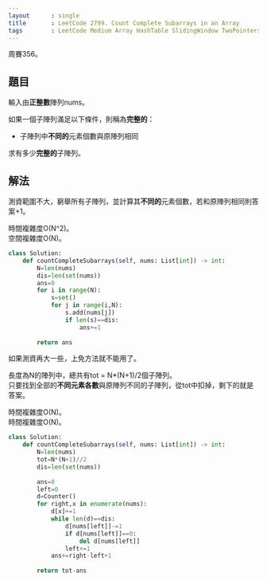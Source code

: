 ```yaml
--- 
layout      : single
title       : LeetCode 2799. Count Complete Subarrays in an Array
tags        : LeetCode Medium Array HashTable SlidingWindow TwoPointers
---
```

周賽356。

## 題目

輸入由**正整數**陣列nums。  

如果一個子陣列滿足以下條件，則稱為**完整的**：

- 子陣列中**不同的**元素個數與原陣列相同  

求有多少**完整的**子陣列。  

## 解法

測資範圍不大，窮舉所有子陣列，並計算其**不同的**元素個數，若和原陣列相同則答案+1。  

時間複雜度O(N^2)。  
空間複雜度O(N)。  

```python
class Solution:
    def countCompleteSubarrays(self, nums: List[int]) -> int:
        N=len(nums)
        dis=len(set(nums))
        ans=0
        for i in range(N):
            s=set()
            for j in range(i,N):
                s.add(nums[j])
                if len(s)==dis:
                    ans+=1
                    
        return ans
```

如果測資再大一些，上免方法就不能用了。  

長度為N的陣列中，總共有tot = N\*(N+1)/2個子陣列。  
只要找到全部的**不同元素各數**與原陣列不同的子陣列，從tot中扣掉，剩下的就是答案。  

時間複雜度O(N)。  
時間複雜度O(N)。  

```python
class Solution:
    def countCompleteSubarrays(self, nums: List[int]) -> int:
        N=len(nums)
        tot=N*(N+1)//2
        dis=len(set(nums))
        
        ans=0
        left=0
        d=Counter()
        for right,x in enumerate(nums):
            d[x]+=1
            while len(d)==dis:
                d[nums[left]]-=1
                if d[nums[left]]==0:
                    del d[nums[left]]
                left+=1
            ans+=right-left+1
                
        return tot-ans
```
